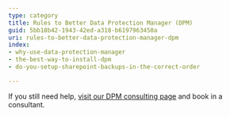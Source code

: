 ```yaml
---
type: category
title: Rules to Better Data Protection Manager (DPM)
guid: 5bb18b42-1943-42ed-a318-b6197963450a
uri: rules-to-better-data-protection-manager-dpm
index:
- why-use-data-protection-manager
- the-best-way-to-install-dpm
- do-you-setup-sharepoint-backups-in-the-correct-order

---
```

<p>​If you still need help,&#160;<a href="https&#58;//www.ssw.com.au/ssw/Consulting/Data-Protection-Manager.aspx">visit our DPM​&#160;consulting page​</a>​&#160;and book in&#160;a consultant.​​<br></p>


